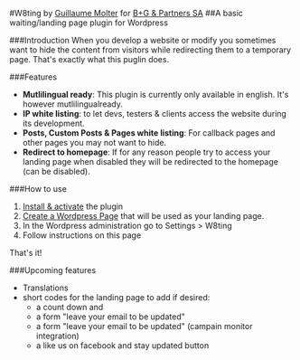#W8ting
by [Guillaume Molter](http://guillaumemolter.me) for [B+G & Partners SA](http://bgcom.ch/)
##A basic waiting/landing page plugin for Wordpress


###Introduction
When you develop a website or modify you sometimes want to hide the content from visitors while redirecting them to a temporary page. That's exactly what this puglin does.


###Features
- __Mutlilingual ready__: This plugin is currently only available in english. It's however mutlilingualready. 
- __IP white listing__: to let devs, testers & clients access the website during its development.
- __Posts, Custom Posts & Pages white listing__: For callback pages and other pages you may not want to hide.
- __Redirect to homepage__: If for any reason people try to access your landing page when disabled they will be redirected to the homepage (can be disabled).

###How to use
1. [Install & activate](http://codex.wordpress.org/Managing_Plugins) the plugin 
2. [Create a Wordpress Page](http://codex.wordpress.org/Pages#Creating_Pages) that will be used as your landing page.
3. In the Wordpress administration go to Settings > W8ting
4. Follow instructions on this page

That's it!

###Upcoming features
- Translations
- short codes for the landing page to add if desired: 
	- a count down and 
	- a form "leave your email to be updated"
	- a form "leave your email to be updated" (campain monitor integration)
	- a like us on facebook and stay updated button
